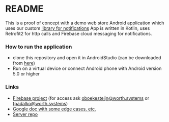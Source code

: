 # README #

This is a proof of concept with a demo web store Android application which uses our custom [library for notifications](https://bitbucket.org/wi/evillage-android/src/master/clangnotifications/)
App is written in Kotlin, uses Retrofit2 for http calls and Firebase cloud messaging for notifications.

### How to run the application ###

* clone this repository and open it in AndroidStudio (can be downloaded from [here](https://developer.android.com/studio))
* Run on a virtual device or connect Android phone with Android version 5.0 or higher

### Links ###

* [Firebase project](https://console.firebase.google.com/project/test-a04ac/overview) (for access ask oboekesteijn@worth.systems or tpadalko@worth.systems)
* [Google doc with some edge cases, etc.](https://docs.google.com/document/d/1Nw7Ik1VY8Sz2PPtj86yaTUyZ9qnO__xaDHcRuk6Xsbk/edit?usp=sharing)
* [Server repo](https://bitbucket.org/wi/evillage-token-server/src)
